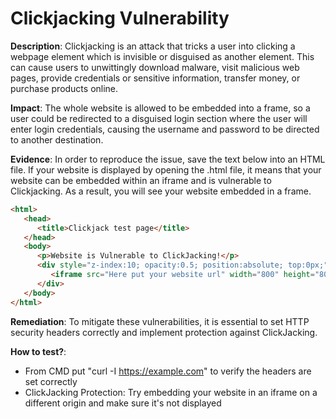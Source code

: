 # Clickjacking Vulnerability  

**Description**: Clickjacking is an attack that tricks a user into clicking a webpage element which is invisible or disguised as another element. This can cause users to unwittingly download malware, visit malicious web pages, provide credentials or sensitive information, transfer money, or purchase products online.  

**Impact**: The whole website is allowed to be embedded into a frame, so a user could be redirected to a disguised login section where the user will enter login credentials, causing the username and password to be directed to another destination.  

**Evidence**: In order to reproduce the issue, save the text below into an HTML file. If your website is displayed by opening the .html file, it means that your website can be embedded within an iframe and is vulnerable to Clickjacking. As a result, you will see your website embedded in a frame.

```html  
<html>  
   <head>  
      <title>Clickjack test page</title>  
   </head>  
   <body>  
      <p>Website is Vulnerable to ClickJacking!</p>  
      <div style="z-index:10; opacity:0.5; position:absolute; top:0px;">  
         <iframe src="Here put your website url" width="800" height="800"></iframe>  
      </div>  
   </body>  
</html>
```

**Remediation**: To mitigate these vulnerabilities, it is essential to set HTTP security headers correctly and implement protection against ClickJacking.

**How to test?**:

- From CMD put "curl -I <https://example.com>" to verify the headers are set correctly
- ClickJacking Protection: Try embedding your website in an iframe on a different origin and make sure it's not displayed
